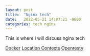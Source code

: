 ```yaml
---
layout: post
title:  "Nginx tech"
date:   2022-05-21 14:07:21 -0600
categories: tech nginx
---
```

This is where I will discuss nginx tech

[Docker](https://tdfacer.github.io/tech/nginx-docker)
[Location Contexts](https://tdfacer.github.io/tech/nginx-location-contexts)
[Openresty](https://tdfacer.github.io/tech/nginx-openresty)

